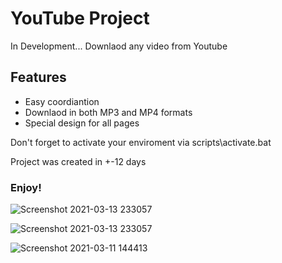 # YouTube Project
In Development․․․
Downlaod any video from Youtube<br>
<h2>Features</h2>

<ul>
  <li>Easy coordiantion</li>
  <li>Downlaod in both MP3 and MP4 formats</li>
  <li>Special design for all pages</li>
</ul>

Don't forget to activate your enviroment via scripts\activate.bat

Project was created in +-12 days<br> 
<h3>Enjoy!</h3>

![Screenshot 2021-03-13 233057](https://user-images.githubusercontent.com/72858955/111041948-3e2a2200-8454-11eb-8c2f-9404dec3df63.png)

![Screenshot 2021-03-13 233057](https://user-images.githubusercontent.com/72858955/111841607-a5921700-8917-11eb-9b24-2cbe5eec65b8.png)

![Screenshot 2021-03-11 144413](https://user-images.githubusercontent.com/72858955/110775401-504f6900-8278-11eb-8beb-5f03b46b629c.png)



